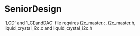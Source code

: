 # SeniorDesign


'LCD' and 'LCDandDAC' file requires i2c_master.c, i2c_master.h, liquid_crystal_i2c.c and liquid_crystal_i2c.h


